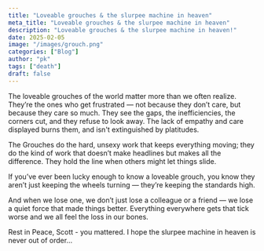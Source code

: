 ```yaml
---
title: "Loveable grouches & the slurpee machine in heaven"
meta_title: "Loveable grouches & the slurpee machine in heaven"
description: "Loveable grouches & the slurpee machine in heaven!"
date: 2025-02-05
image: "/images/grouch.png"
categories: ["Blog"]
author: "pk"
tags: ["death"]
draft: false
---
```



The loveable grouches of the world matter more than we often realize. 
They’re the ones who get frustrated — not because they don’t care, but because they care so much. 
They see the gaps, the inefficiencies, the corners cut, and they refuse to look away. The lack
of empathy and care displayed burns them, and isn't extinguished by platitudes.

The Grouches do the hard, unsexy work that keeps everything moving; they do the kind of work 
that doesn’t make headlines but makes all the difference. They hold the line when others 
might let things slide. 

If you’ve ever been lucky enough to know a loveable grouch, you know they aren’t just 
keeping the wheels turning — they’re keeping the standards high.

And when we lose one, we don’t just lose a colleague or a friend — we lose a quiet force 
that made things better. Everything everywhere gets that tick worse and we all feel the loss
in our bones.

Rest in Peace, Scott - you mattered.
I hope the slurpee machine in heaven is never out of order...
